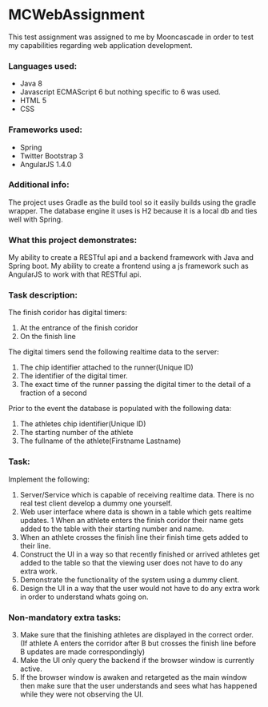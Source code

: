 # MCWebAssignment
This test assignment was assigned to me by Mooncascade in order to test my capabilities regarding web application development.

### Languages used: 
* Java 8
* Javascript ECMAScript 6 but nothing specific to 6 was used.
* HTML 5
* CSS

### Frameworks used:
* Spring
* Twitter Bootstrap 3
* AngularJS 1.4.0

### Additional info:
The project uses Gradle as the build tool so it easily builds using the gradle wrapper. The database engine it uses is H2 because it is a local db and ties well with Spring.

### What this project demonstrates:
My ability to create a RESTful api and a backend framework with Java and Spring boot. My ability to create a frontend using a js framework such as AngularJS to work with that RESTful api. 

### Task description:
The finish coridor has  digital timers: 
1. At the entrance of the finish coridor
2. On the finish line

The digital timers send the following realtime data to the server:
1. The chip identifier attached to the runner(Unique ID)
2. The identifier of the digital timer.
3. The exact time of the runner passing the digital timer to the detail of a fraction of a second

Prior to the event the database is populated with the following data:
1. The athletes chip identifier(Unique ID)
2. The starting number of the athlete
3. The fullname of the athlete(Firstname Lastname)

### Task:
Implement the following:

1. Server/Service which is capable of receiving realtime data. There is no real test client develop a dummy one yourself.
2. Web user interface where data is shown in a table which gets realtime updates.
  1 When an athlete enters the finish coridor their name gets added to the table with their starting number and name.
  2. When an athlete crosses the finish line their finish time gets added to their line.
  3. Construct the UI in a way so that recently finished or arrived athletes get added to the table so that the viewing user does not have to do any extra work.
  4. Demonstrate the functionality of the system using a dummy client.
  5. Design the UI in a way that the user would not have to do any extra work in order to understand whats going on.

### Non-mandatory extra tasks:
3. Make sure that the finishing athletes are displayed in the correct order. (If athlete A enters the corridor after B but crosses the finish line before B updates are made correspondingly)
4. Make the UI only query the backend if the browser window is currently active.
5. If the browser window is awaken and retargeted as the main window then make sure that the user understands and sees what has happened while they were not observing the UI.

